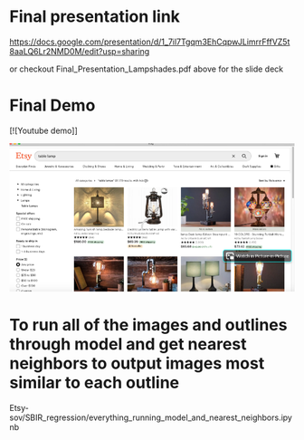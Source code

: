 
# Final presentation link
https://docs.google.com/presentation/d/1_7il7Tgqm3EhCqpwJLimrrFffVZ5t8aaLQ6Lr2NMD0M/edit?usp=sharing

or checkout Final_Presentation_Lampshades.pdf above for the slide deck
# Final Demo
[![Youtube demo]]

[![Watch the video](https://github.com/cspark2610/etsy-sketchbasedimageretrieval-project/blob/main/thumbnail.PNG)](https://www.youtube.com/watch?v=kn04v81FS2g)

# To run all of the images and outlines through model and get nearest neighbors to output images most similar to each outline
Etsy-sov/SBIR_regression/everything_running_model_and_nearest_neighbors.ipynb
